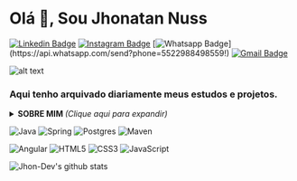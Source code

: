 #  Olá 👋, Sou Jhonatan Nuss
[![Linkedin Badge](https://img.shields.io/badge/linkedin-%230077B5.svg?style=for-the-square&logo=linkedin&logoColor=white&link=https://www.linkedin.com/in/jhonatan-nuss/)](https://www.linkedin.com/in/jhonatan-nuss/)
[![Instagram Badge](https://img.shields.io/badge/Instagram-%23E4405F.svg?style=for-the-square&logo=Instagram&logoColor=white&link=https://www.instagram.com/jhonuss_/)](https://www.instagram.com/jhonuss_/)
[![Whatsapp Badge](https://img.shields.io/badge/WhatsApp-25D366?style=for-the-square&logo=whatsapp&logoColor=white&link=https://api.whatsapp.com/send?phone=5522988498559!)](https://api.whatsapp.com/send?phone=5522988498559!)
[![Gmail Badge](https://img.shields.io/badge/Gmail-D14836?style=for-the-square&logo=gmail&logoColor=white&link=mailto:contato@jhonatanuss.dev)](mailto:contato@jhonatanuss.dev)

![alt text](https://user-images.githubusercontent.com/8989346/136876224-bac0a91f-63a8-45ea-b5fc-6618bddf2335.gif)
### Aqui tenho arquivado diariamente meus estudos e projetos.

<details>
<summary> <b> SOBRE MIM </b> <i>(Clique aqui para expandir)</i> </summary>
  
### Sobre mim

Atualmente cursando 5º Periodo de Ciência da Computação,
tenho me empenhado fortemente na KAYA agência onde atuo hoje como Desenvolvedor FullStack, e trabalhando como freelancer para o Pastor André Fernandes de Miami!
nesse tempo, venho aderindo grande conhecimento desenvolvendo vários e-commerces, sites institucionais, landing page, sitemas e outros.
tenho buscado por vários cursos onde eu possa me capacitar ainda mais,
buscando a minha evolução dia após dia para me tornar um profissional reconhecido e confiavel no mercado, 
gosto de passar meu tempo estudando, desenvolvendo coisas novas e ajudando com todo conhecimento e experiências que tenho adquirido,
gosto sempre de estar com minha família meu dog, e meus amigos <3
</details>
  

  
![Java](https://img.shields.io/badge/java-%23ED8B00.svg?style=for-the-square&logo=java&logoColor=white)
![Spring](https://img.shields.io/badge/spring-%236DB33F.svg?style=for-the-square&logo=spring&logoColor=white)
![Postgres](https://img.shields.io/badge/postgres-%23316192.svg?style=for-the-square&logo=postgresql&logoColor=white)
![Maven](https://img.shields.io/badge/Apache%20Maven-C71A36?style=for-the-square&logo=Apache%20Maven&logoColor=white)

![Angular](https://img.shields.io/badge/angular-%23DD0031.svg?style=for-the-square&logo=angular&logoColor=white)
![HTML5](https://img.shields.io/badge/html5-%23E34F26.svg?style=for-the-square&logo=html5&logoColor=white)
![CSS3](https://img.shields.io/badge/css3-%231572B6.svg?style=for-the-square&logo=css3&logoColor=white)
![JavaScript](https://img.shields.io/badge/javascript-%23323330.svg?style=for-the-square&logo=javascript&logoColor=%23F7DF1E)


![Jhon-Dev's github stats](https://github-readme-stats.vercel.app/api?username=Jhon-Dev&show_icons=true&theme=dracula)


